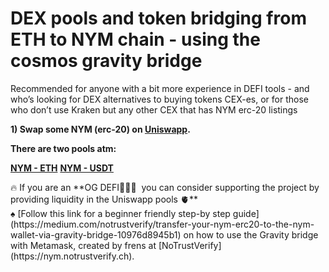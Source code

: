# DEX pools and token bridging from ETH to NYM chain - using the cosmos gravity bridge

Recommended for anyone with a bit more experience in DEFI tools - and who’s looking for DEX alternatives to buying tokens CEX-es, or for those who don’t use Kraken but any other CEX that has NYM erc-20 listings  

**1) Swap some NYM (erc-20) on [Uniswapp](https://app.uniswap.org).** 

**There are two pools atm:**

[**NYM - ETH**](https://info.uniswap.org/#/pools/0x1c774b48cd31dcf9fcb4bbb8ff52a8c4b4094c3d) 
**[NYM - USDT](https://info.uniswap.org/#/pools/0xdd1f66d14d1c7e114b2cf06da92430e92d14334f)**

<aside>
🔥 If you are an **OG DEFI🧙🏼‍♀️  you can consider supporting the project by providing liquidity in the Uniswapp pools 🫀**

</aside>

<aside>
♠️ [Follow this link for a beginner friendly step-by step guide](https://medium.com/notrustverify/transfer-your-nym-erc20-to-the-nym-wallet-via-gravity-bridge-10976d8945b1) on how to use the Gravity bridge with Metamask, created by frens at [NoTrustVerify](https://nym.notrustverify.ch).

</aside>